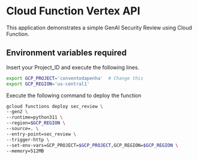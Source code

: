 # Cloud Function Vertex API

This application demonstrates a simple GenAI Security Review using Cloud Function.


## Environment variables required

Insert your Project_ID and execute the following lines.

```bash
export GCP_PROJECT='conventodapenha'  # Change this
export GCP_REGION='us-central1'  
```

Execute the following command to deploy the function

   ```bash
   gcloud functions deploy sec_review \
   --gen2 \
   --runtime=python311 \
   --region=$GCP_REGION \
   --source=. \
   --entry-point=sec_review \
   --trigger-http \
   --set-env-vars=GCP_PROJECT=$GCP_PROJECT,GCP_REGION=$GCP_REGION \
   --memory=512MB
   ```